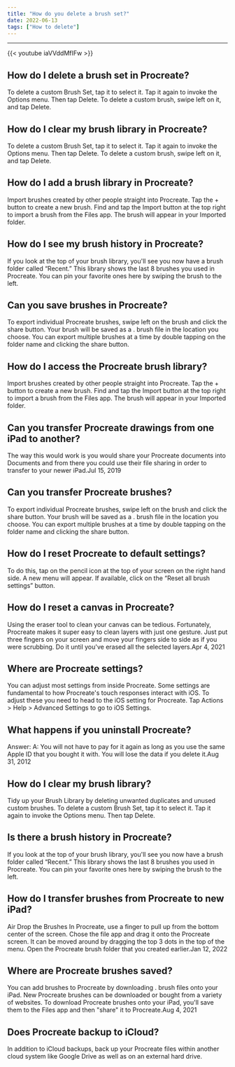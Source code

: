 ```yaml
---
title: "How do you delete a brush set?"
date: 2022-06-13
tags: ["How to delete"]
---
```


---
{{< youtube iaVVddMfIFw >}}
## How do I delete a brush set in Procreate?
To delete a custom Brush Set, tap it to select it. Tap it again to invoke the Options menu. Then tap Delete. To delete a custom brush, swipe left on it, and tap Delete.

## How do I clear my brush library in Procreate?
To delete a custom Brush Set, tap it to select it. Tap it again to invoke the Options menu. Then tap Delete. To delete a custom brush, swipe left on it, and tap Delete.

## How do I add a brush library in Procreate?
Import brushes created by other people straight into Procreate. Tap the + button to create a new brush. Find and tap the Import button at the top right to import a brush from the Files app. The brush will appear in your Imported folder.

## How do I see my brush history in Procreate?
If you look at the top of your brush library, you'll see you now have a brush folder called “Recent.” This library shows the last 8 brushes you used in Procreate. You can pin your favorite ones here by swiping the brush to the left.

## Can you save brushes in Procreate?
To export individual Procreate brushes, swipe left on the brush and click the share button. Your brush will be saved as a . brush file in the location you choose. You can export multiple brushes at a time by double tapping on the folder name and clicking the share button.

## How do I access the Procreate brush library?
Import brushes created by other people straight into Procreate. Tap the + button to create a new brush. Find and tap the Import button at the top right to import a brush from the Files app. The brush will appear in your Imported folder.

## Can you transfer Procreate drawings from one iPad to another?
The way this would work is you would share your Procreate documents into Documents and from there you could use their file sharing in order to transfer to your newer iPad.Jul 15, 2019

## Can you transfer Procreate brushes?
To export individual Procreate brushes, swipe left on the brush and click the share button. Your brush will be saved as a . brush file in the location you choose. You can export multiple brushes at a time by double tapping on the folder name and clicking the share button.

## How do I reset Procreate to default settings?
To do this, tap on the pencil icon at the top of your screen on the right hand side. A new menu will appear. If available, click on the “Reset all brush settings” button.

## How do I reset a canvas in Procreate?
Using the eraser tool to clean your canvas can be tedious. Fortunately, Procreate makes it super easy to clean layers with just one gesture. Just put three fingers on your screen and move your fingers side to side as if you were scrubbing. Do it until you've erased all the selected layers.Apr 4, 2021

## Where are Procreate settings?
You can adjust most settings from inside Procreate. Some settings are fundamental to how Procreate's touch responses interact with iOS. To adjust these you need to head to the iOS setting for Procreate. Tap Actions > Help > Advanced Settings to go to iOS Settings.

## What happens if you uninstall Procreate?
Answer: A: You will not have to pay for it again as long as you use the same Apple ID that you bought it with. You will lose the data if you delete it.Aug 31, 2012

## How do I clear my brush library?
Tidy up your Brush Library by deleting unwanted duplicates and unused custom brushes. To delete a custom Brush Set, tap it to select it. Tap it again to invoke the Options menu. Then tap Delete.

## Is there a brush history in Procreate?
If you look at the top of your brush library, you'll see you now have a brush folder called “Recent.” This library shows the last 8 brushes you used in Procreate. You can pin your favorite ones here by swiping the brush to the left.

## How do I transfer brushes from Procreate to new iPad?
Air Drop the Brushes In Procreate, use a finger to pull up from the bottom center of the screen. Chose the file app and drag it onto the Procreate screen. It can be moved around by dragging the top 3 dots in the top of the menu. Open the Procreate brush folder that you created earlier.Jan 12, 2022

## Where are Procreate brushes saved?
You can add brushes to Procreate by downloading . brush files onto your iPad. New Procreate brushes can be downloaded or bought from a variety of websites. To download Procreate brushes onto your iPad, you'll save them to the Files app and then "share" it to Procreate.Aug 4, 2021

## Does Procreate backup to iCloud?
In addition to iCloud backups, back up your Procreate files within another cloud system like Google Drive as well as on an external hard drive.

